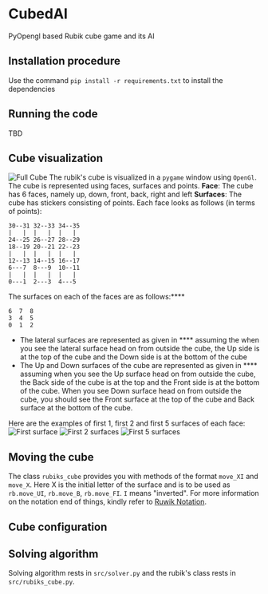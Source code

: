 # CubedAI
PyOpengl based Rubik cube game and its AI

## Installation procedure
Use the command `pip install -r requirements.txt` to install the dependencies

## Running the code
TBD

## Cube visualization
![Full Cube](https://github.com/kay-cee/Rubics-cube/tree/master/res/rubiks_cube.png)
The rubik's cube is visualized in a `pygame` window using `OpenGl`. The cube is represented using faces, surfaces and points.
**Face**: The cube has 6 faces, namely up, down, front, back, right and left
**Surfaces**: The cube has stickers consisting of points. Each face looks as follows  (in terms of points):
```
30--31 32--33 34--35
|   |  |   |  |   |
24--25 26--27 28--29
18--19 20--21 22--23
|   |  |   |  |   |
12--13 14--15 16--17
6---7  8---9  10--11
|   |  |   |  |   |
0---1  2---3  4---5
```
The surfaces on each of the faces are as follows:****
```
6  7  8
3  4  5
0  1  2
```
- The lateral surfaces are represented as given in **** assuming the when you see the lateral surface head on from outside the cube, the Up side is at the top of the cube and the Down side is at the bottom of the cube
- The Up and Down surfaces of the cube are represented as given in **** assuming when you see the Up surface head on from outside the cube, the Back side of the cube is at the top and the Front side is at the bottom of the cube. When you see Down surface head on from outside the cube, you should see the Front surface at the top of the cube and Back surface at the bottom of the cube.

Here are the examples of first 1, first 2 and first 5 surfaces of each face:
![First surface](https://github.com/kay-cee/Rubics-cube/tree/master/res/cube_arrangement.png)
![First 2 surfaces](https://github.com/kay-cee/Rubics-cube/tree/master/res/cube_1_2.png)
![First 5 surfaces](https://github.com/kay-cee/Rubics-cube/tree/master/res/cube_1_5.png)


## Moving the cube
The class `rubiks_cube` provides you with methods of the format `move_XI` and `move_X`. Here X is the initial letter of the surface and is to be used as `rb.move_UI`, `rb.move_B`, `rb.move_FI`. `I` means "inverted". For more information on the notation end of things, kindly refer to [Ruwik Notation](https://ruwix.com/the-rubiks-cube/notation/).

## Cube configuration


## Solving algorithm
Solving algorithm rests in `src/solver.py` and the rubik's class rests in `src/rubiks_cube.py`. 
